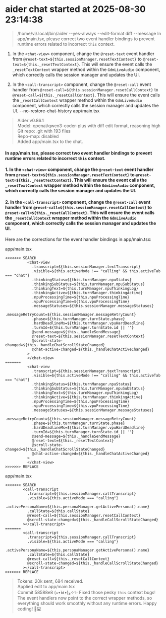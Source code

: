 
# aider chat started at 2025-08-30 23:14:38

> /home/vi/.local/bin/aider --yes-always --edit-format diff --message In app/main.tsx, please correct two event handler bindings to prevent runtime errors related to incorrect `this` context. 

1. In the `<chat-view>` component, change the `@reset-text` event handler from `@reset-text=${this.sessionManager.resetTextContext}` to `@reset-text=${this._resetTextContext}`. This will ensure the event calls the `_resetTextContext` wrapper method within the `GdmLiveAudio` component, which correctly calls the session manager and updates the UI.

2. In the `<call-transcript>` component, change the `@reset-call` event handler from `@reset-call=${this.sessionManager.resetCallContext}` to `@reset-call=${this._resetCallContext}`. This will ensure the event calls the `_resetCallContext` wrapper method within the `GdmLiveAudio` component, which correctly calls the session manager and updates the UI. --no-restore-chat-history app/main.tsx  
> Aider v0.86.1  
> Model: openai/qwen3-coder-plus with diff edit format, reasoning high  
> Git repo: .git with 193 files  
> Repo-map: disabled  
> Added app/main.tsx to the chat.  

#### In app/main.tsx, please correct two event handler bindings to prevent runtime errors related to incorrect `this` context.   
####   
#### 1. In the `<chat-view>` component, change the `@reset-text` event handler from `@reset-text=${this.sessionManager.resetTextContext}` to `@reset-text=${this._resetTextContext}`. This will ensure the event calls the `_resetTextContext` wrapper method within the `GdmLiveAudio` component, which correctly calls the session manager and updates the UI.  
####   
#### 2. In the `<call-transcript>` component, change the `@reset-call` event handler from `@reset-call=${this.sessionManager.resetCallContext}` to `@reset-call=${this._resetCallContext}`. This will ensure the event calls the `_resetCallContext` wrapper method within the `GdmLiveAudio` component, which correctly calls the session manager and updates the UI.  

Here are the corrections for the event handler bindings in app/main.tsx:

app/main.tsx
```tsx
<<<<<<< SEARCH
          <chat-view
            .transcript=${this.sessionManager.textTranscript}
            .visible=${this.activeMode !== "calling" && this.activeTab === "chat"}
            .thinkingStatus=${this.turnManager.npuStatus}
            .thinkingSubStatus=${this.turnManager.npuSubStatus}
            .thinkingText=${this.turnManager.npuThinkingLog}
            .thinkingActive=${this.turnManager.thinkingActive}
            .npuProcessingTime=${this.npuProcessingTime}
            .vpuProcessingTime=${this.vpuProcessingTime}
            .messageStatuses=${this.sessionManager.messageStatuses}
            .messageRetryCount=${this.sessionManager.messageRetryCount}
            .phase=${this.turnManager.turnState.phase}
            .hardDeadlineMs=${this.turnManager.vpuHardDeadline}
            .turnId=${this.turnManager.turnState.id || ''}
            @send-message=${this._handleSendMessage}
            @reset-text=${this.sessionManager.resetTextContext}
            @scroll-state-changed=${this._handleChatScrollStateChanged}
            @chat-active-changed=${this._handleChatActiveChanged}
          >
          </chat-view>
=======
          <chat-view
            .transcript=${this.sessionManager.textTranscript}
            .visible=${this.activeMode !== "calling" && this.activeTab === "chat"}
            .thinkingStatus=${this.turnManager.npuStatus}
            .thinkingSubStatus=${this.turnManager.npuSubStatus}
            .thinkingText=${this.turnManager.npuThinkingLog}
            .thinkingActive=${this.turnManager.thinkingActive}
            .npuProcessingTime=${this.npuProcessingTime}
            .vpuProcessingTime=${this.vpuProcessingTime}
            .messageStatuses=${this.sessionManager.messageStatuses}
            .messageRetryCount=${this.sessionManager.messageRetryCount}
            .phase=${this.turnManager.turnState.phase}
            .hardDeadlineMs=${this.turnManager.vpuHardDeadline}
            .turnId=${this.turnManager.turnState.id || ''}
            @send-message=${this._handleSendMessage}
            @reset-text=${this._resetTextContext}
            @scroll-state-changed=${this._handleChatScrollStateChanged}
            @chat-active-changed=${this._handleChatActiveChanged}
          >
          </chat-view>
>>>>>>> REPLACE
```

app/main.tsx
```tsx
<<<<<<< SEARCH
        <call-transcript
          .transcript=${this.sessionManager.callTranscript}
          .visible=${this.activeMode === "calling"}
          .activePersonaName=${this.personaManager.getActivePersona().name}
          .callState=${this.callState}
          @reset-call=${this.sessionManager.resetCallContext}
          @scroll-state-changed=${this._handleCallScrollStateChanged}
        ></call-transcript>
=======
        <call-transcript
          .transcript=${this.sessionManager.callTranscript}
          .visible=${this.activeMode === "calling"}
          .activePersonaName=${this.personaManager.getActivePersona().name}
          .callState=${this.callState}
          @reset-call=${this._resetCallContext}
          @scroll-state-changed=${this._handleCallScrollStateChanged}
        ></call-transcript>
>>>>>>> REPLACE
```

> Tokens: 20k sent, 684 received.  
> Applied edit to app/main.tsx  
> Commit 58588e8 (๑•̀ㅂ•́)و✧✨ Fixed those pesky `this` context bugs! The event handlers now point to the correct wrapper methods, so everything should work smoothly without any runtime errors. Happy coding! 🎉💻  

